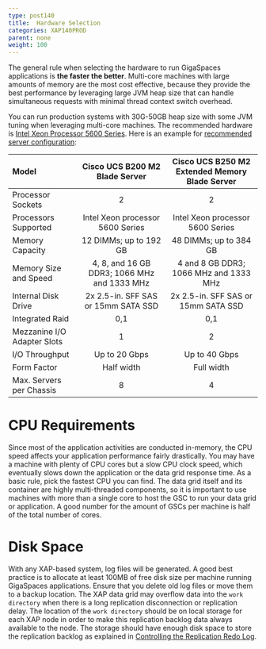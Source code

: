 ```yaml
---
type: post140
title:  Hardware Selection
categories: XAP140PROD
parent: none
weight: 100
---
```


The general rule when selecting the hardware to run GigaSpaces applications is **the faster the better**. Multi-core machines with large amounts of memory are the most cost effective, because they provide the best performance by leveraging large JVM heap size that can handle simultaneous requests with minimal thread context switch overhead.

You can run production systems with 30G-50GB heap size with some JVM tuning when leveraging multi-core machines. The recommended hardware is [Intel Xeon Processor 5600 Series](https://ark.intel.com/products/series/59213/Legacy-Intel-Xeon-Processors?series=47915). Here is an example for [recommended server configuration](http://www.cisco.com/en/US/products/ps10280/prod_models_comparison.html):


|Model|Cisco UCS B200 M2 Blade Server|Cisco UCS B250 M2 Extended Memory Blade Server|
|:----|:----------------------------:|:--------------------------------------------:|
|Processor Sockets|2|2|
|Processors Supported|Intel Xeon processor 5600 Series|Intel Xeon processor 5600 Series|
|Memory Capacity|12 DIMMs; up to 192 GB|48 DIMMs; up to 384 GB|
|Memory Size and Speed|4, 8, and 16 GB DDR3; 1066 MHz and 1333 MHz|4 and 8 GB DDR3; 1066 MHz and 1333 MHz|
|Internal Disk Drive|2x 2.5-in. SFF SAS or 15mm SATA SSD|2x 2.5-in. SFF SAS or 15mm SATA SSD|
|Integrated Raid|0,1|0,1|
|Mezzanine I/O Adapter Slots|1|2|
|I/O Throughput|Up to 20 Gbps|Up to 40 Gbps|
|Form Factor|Half width|Full width|
|Max. Servers per Chassis|8|4|

# CPU Requirements

Since most of the application activities are conducted in-memory, the CPU speed affects your application performance fairly drastically. You may have a machine with plenty of CPU cores but a slow CPU clock speed, which eventually slows down the application or the data grid response time. As a basic rule, pick the fastest CPU you can find. The data grid itself and its container are highly multi-threaded components, so it is important to use machines with more than a single core to host the GSC to run your data grid or application. A good number for the amount of GSCs per machine is half of the total number of cores.

# Disk Space

With any XAP-based system, log files will be generated. A good best practice is to allocate at least 100MB of free disk size per machine running GigaSpaces applications. Ensure that you delete old log files or move them to a backup location. The XAP data grid may overflow data into the `work directory` when there is a long replication disconnection or replication delay. The location of the `work directory` should be on local storage for each XAP node in order to make this replication backlog data always available to the node. The storage should have enough disk space to store the replication backlog as explained in [Controlling the Replication Redo Log](../admin/controlling-the-replication-redo-log.html).

